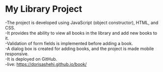 # My Library Project

-The project is developed using JavaScript (object constructor), HTML, and CSS. \
-It provides the ability to view all books in the library and add new books to it. \
-Validation of form fields is implemented before adding a book. \
-A dialog box is created for adding books, and the project is made mobile responsive. \
-It is deployed on GitHub. \
-live: https://dorisashehi.github.io/book/




